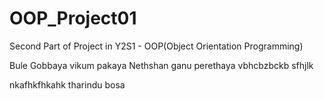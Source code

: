 # OOP_Project01
Second Part of Project in Y2S1 - OOP(Object Orientation Programming)



Bule Gobbaya
vikum pakaya
Nethshan ganu perethaya 
vbhcbzbckb sfhjlk

nkafhkfhkahk 
tharindu bosa